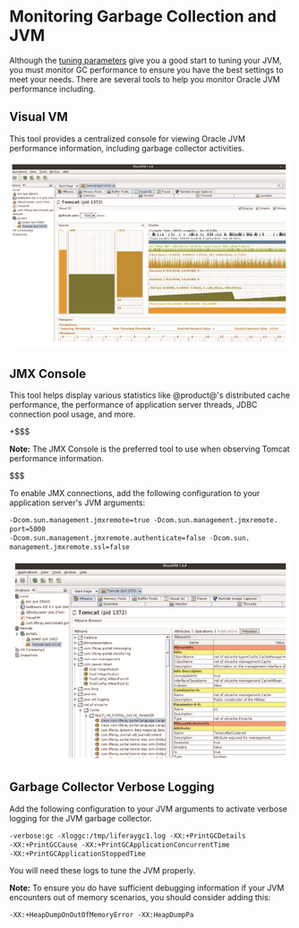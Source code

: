 # Monitoring Garbage Collection and JVM [](id=monitoring-garbage-collection-and-jvm)

Although the 
[tuning parameters](/discover/deployment/-/knowledge_base/7-0/liferay-digital-enterprise-configuration-and-tuning-guidelines)
give you a good start to tuning your JVM, you must monitor GC performance to
ensure you have the best settings to meet your needs. There are several tools to
help you monitor Oracle JVM performance including.

## Visual VM [](id=visual-vm)

This tool provides a centralized console for viewing Oracle JVM performance
information, including garbage collector activities.

![Visual VM shows the garbage collector in real-time.](../../images-dxp/visual-vm-gc.png)

## JMX Console [](id=jmx-console)

This tool helps display various statistics like @product@'s distributed cache
performance, the performance of application server threads, JDBC connection pool
usage, and more. 

+$$$

**Note:** The JMX Console is the preferred tool to use when observing Tomcat
performance information.

$$$

To enable JMX connections, add the following configuration to your application
server's JVM arguments:

    -Dcom.sun.management.jmxremote=true -Dcom.sun.management.jmxremote. port=5000
    -Dcom.sun.management.jmxremote.authenticate=false -Dcom.sun. management.jmxremote.ssl=false

![Visual VM lets you monitor using Java Management Extensions.](../../images-dxp/visual-vm-jmx.png)

## Garbage Collector Verbose Logging [](id=garbage-collector-verbose-logging)

Add the following configuration to your JVM arguments to activate verbose
logging for the JVM garbage collector.

    -verbose:gc -Xloggc:/tmp/liferaygc1.log -XX:+PrintGCDetails 
    -XX:+PrintGCCause -XX:+PrintGCApplicationConcurrentTime 
    -XX:+PrintGCApplicationStoppedTime

You will need these logs to tune the JVM properly. 

**Note:** To ensure you do have sufficient debugging information if your JVM
encounters out of memory scenarios, you should consider adding this:

    -XX:+HeapDumpOnOutOfMemoryError -XX:HeapDumpPa

